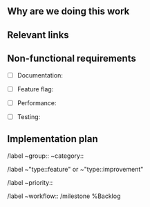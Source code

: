 <!--
Implementation issues are used break-up a large piece of work into small, discrete tasks that can
move independently through the build workflow steps. They're typically used to populate a Feature
Epic. Once created, an implementation issue is usually refined in order to populate and review the
implementation plan and weight.
Example workflow: https://about.gitlab.com/handbook/engineering/development/threat-management/planning/diagram.html#plan
-->

## Why are we doing this work
<!--
A brief explanation of the why, not the what or how. Assume the reader doesn't know the
background and won't have time to dig-up information from comment threads.
-->


## Relevant links
<!--
Information that the developer might need to refer to when implementing the issue.

- [Design Issue](https://gitlab.com/gitlab-org/gitlab/-/issues/<id>)
  - [Design 1](https://gitlab.com/gitlab-org/gitlab/-/issues/<id>/designs/<image>.png)
  - [Design 2](https://gitlab.com/gitlab-org/gitlab/-/issues/<id>/designs/<image>.png)
- [Similar implementation](https://gitlab.com/gitlab-org/gitlab/-/merge_requests/<id>)
-->


## Non-functional requirements
<!--
Add details for required items and delete others.
-->

- [ ] Documentation:
- [ ] Feature flag:
- [ ] Performance:
- [ ] Testing:


## Implementation plan
<!--
Steps and the parts of the code that will need to get updated. The plan can also
call-out responsibilities for other team members or teams.

e.g.:

- [ ] ~frontend Step 1
  - [ ] `@person` Step 1a
- [ ] ~frontend Step 2

-->


<!--
Workflow and other relevant labels

# ~"group::" ~"Category:" ~"GitLab Ultimate"
Other settings you might want to include when creating the issue.

# /assign @
# /epic &
-->

<!-- Populate the Section, Group, and Category -->
/label  ~group:: ~category::

<!-- Identifies that this Issue is related to a feature or improvement -->
/label  ~"type::feature" or ~"type::improvement"


<!-- Populate the  priority -->
/label  ~priority::

<!-- Populate the Workflow status -->
/label ~workflow::
/milestone %Backlog
